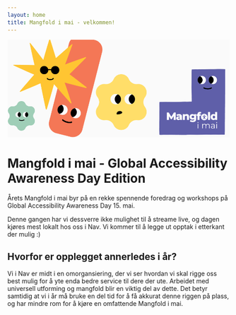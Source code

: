 ```yaml
---
layout: home 
title: Mangfold i mai - velkommen!
---
```


![mim-figurer - blobs med forskjellige ansikter og farger](assets/images/mim-top4.png)

# Mangfold i mai - Global Accessibility Awareness Day Edition

Årets Mangfold i mai byr på en rekke spennende foredrag og workshops på Global Accessibility Awareness Day 15. mai.

Denne gangen har vi dessverre ikke mulighet til å streame live, og dagen kjøres mest lokalt hos oss i Nav. Vi kommer til å legge ut opptak i etterkant der mulig :) 

## Hvorfor er opplegget annerledes i år?
Vi i Nav er midt i en omorgansiering, der vi ser hvordan vi skal rigge oss best mulig for å yte enda bedre service til dere der ute. Arbeidet med universell utforming og mangfold blir en viktig del av dette. Det betyr samtidig at vi i år må bruke en del tid for å få akkurat denne riggen på plass, og har mindre rom for å kjøre en omfattende Mangfold i mai.


<!--
## Gikk du glipp av noe i fjor? 
Fortvil ikke. For mange innlegg har vi lagt ut videoopptak. Se [fjorårets program](https://navikt.github.io/mangfold-i-mai/2024/program/).
-->
